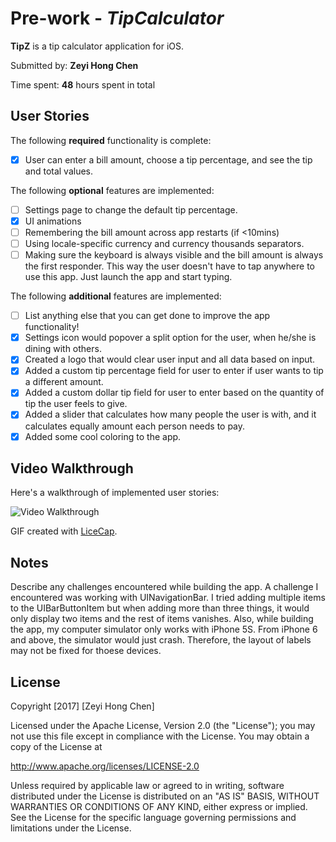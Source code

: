 # Pre-work -  *TipCalculator*

**TipZ** is a tip calculator application for iOS.

Submitted by: **Zeyi Hong Chen**

Time spent: **48** hours spent in total

## User Stories

The following **required** functionality is complete:

* [x] User can enter a bill amount, choose a tip percentage, and see the tip and total values.

The following **optional** features are implemented:
* [ ] Settings page to change the default tip percentage.
* [x] UI animations
* [ ] Remembering the bill amount across app restarts (if <10mins)
* [ ] Using locale-specific currency and currency thousands separators.
* [ ] Making sure the keyboard is always visible and the bill amount is always the first responder. This way the user doesn't have to tap anywhere to use this app. Just launch the app and start typing.

The following **additional** features are implemented:

- [ ] List anything else that you can get done to improve the app functionality!
- [x] Settings icon would popover a split option for the user, when he/she is dining with others.
- [x] Created a logo that would clear user input and all data based on input.
- [x] Added a custom tip percentage field for user to enter if user wants to tip a different amount.
- [x] Added a custom dollar tip field for user to enter based on the quantity of tip the user feels to give.
- [x] Added a slider that calculates how many people the user is with, and it calculates equally amount each person needs to pay.
- [x] Added some cool coloring to the app.

## Video Walkthrough 

  Here's a walkthrough of implemented user stories:

  <img src='/Users/destiny/Desktop/TipCalculator/demo.gif' title='Video Walkthrough' width='' alt='Video Walkthrough' />

  GIF created with [LiceCap](http://www.cockos.com/licecap/).

## Notes

  Describe any challenges encountered while building the app.
    A challenge I encountered was working with UINavigationBar. I tried adding multiple items to the UIBarButtonItem
    but when adding more than three things, it would only display two items and the rest of items vanishes.
    Also, while building the app, my computer simulator only works with iPhone 5S. From iPhone 6 and above, 
    the simulator would just crash. Therefore, the layout of labels may not be fixed for thoese devices.

## License

  Copyright [2017] [Zeyi Hong Chen]

  Licensed under the Apache License, Version 2.0 (the "License");
  you may not use this file except in compliance with the License.
  You may obtain a copy of the License at

  http://www.apache.org/licenses/LICENSE-2.0

  Unless required by applicable law or agreed to in writing, software
  distributed under the License is distributed on an "AS IS" BASIS,
  WITHOUT WARRANTIES OR CONDITIONS OF ANY KIND, either express or implied.
  See the License for the specific language governing permissions and
  limitations under the License.

